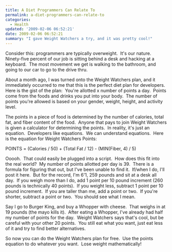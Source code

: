 ```yaml
---
title: A Diet Programmers Can Relate To
permalink: a-diet-programmers-can-relate-to
categories: 
  - Health
updated: '2009-02-06 06:52:21'
date: 2009-02-06 06:52:21
summary: "I gave Weight Watchers a try, and it was pretty cool!"
---
```


Consider this: programmers are typically overweight.  It's our nature.  Ninety-five percent of our job is sitting behind a desk and hacking at a keyboard.  The most movement we get is walking to the bathroom, and going to our car to go to the drive thru.

About a month ago, I was turned onto the Weight Watchers plan, and it immediately occurred to me that this is the perfect diet plan for developers.  Here is the gist of the plan:  You're allotted x number of points a day.  Points come from the foods and drinks you put into your body.  The number of points you're allowed is based on your gender, weight, height, and activity level.

The points in a piece of food is determined by the number of calories, total fat, and fiber content of the food.  Anyone that pays to join Weight Watchers is given a calculator for determining the points.  In reality, it's just an equation.  Developers like equations.  We can understand equations.  Here is the equation for Weight Watchers Points:

POINTS = (Calories / 50) + (Total Fat / 12) - (MIN(Fiber, 4) / 5)

Ooooh.  That could easily be plugged into a script.  How does this fit into the real world?  My number of points allotted per day is 39.  There is a formula for figuring that out, but I've been unable to find it.  If/when I do, I'll post it here.  But for the record, I'm 6'1, 259 pounds and sit at a desk all day.  If you weigh more than I do, add 1 point per 10 pound increment (260 pounds is technically 40 points).  If you weight less, subtract 1 point per 10 pound increment.  If you are taller than me, add a point or two.  If you're shorter, subtract a point or two.  You should see what I mean.

Say I go to Burger King, and buy a Whopper with cheese.  That weighs in at 19 pounds (the mayo kills it).  After eating a Whopper, I've already had half my number of points for the day.  Weight Watchers says that's cool, but be careful with your other 20 points.  You still eat what you want, just eat less of it and try to find better alternatives.

So now you can do the Weight Watchers plan for free.  Use the points equation to do whatever you want.  Lose weight mathematically!